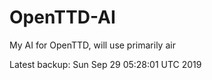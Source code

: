 # OpenTTD-AI
My AI for OpenTTD, will use primarily air

Latest backup: Sun Sep 29 05:28:01 UTC 2019
